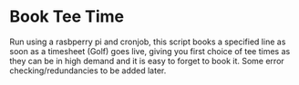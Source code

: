 Book Tee Time
=======

Run using a rasbperry pi and cronjob, this script books a specified line as soon as a timesheet (Golf) goes live, giving you first choice of tee times as they can be in high demand and it is easy to forget to book it. Some error checking/redundancies to be added later.
